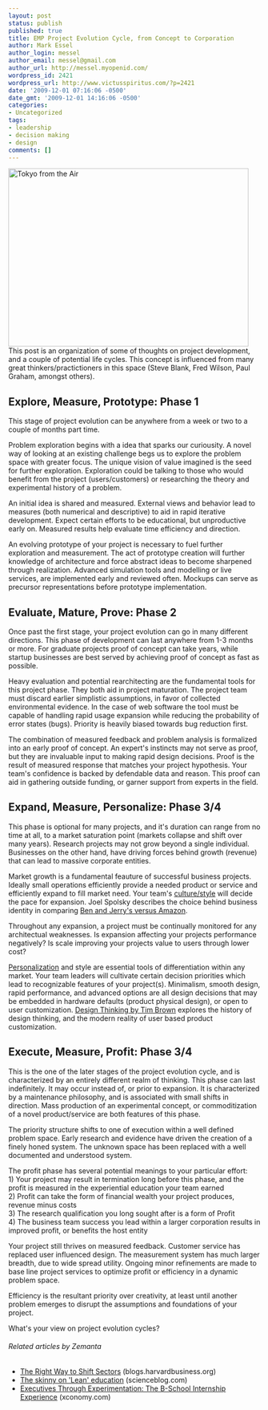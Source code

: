 ```yaml
---
layout: post
status: publish
published: true
title: EMP Project Evolution Cycle, from Concept to Corporation
author: Mark Essel
author_login: messel
author_email: messel@gmail.com
author_url: http://messel.myopenid.com/
wordpress_id: 2421
wordpress_url: http://www.victusspiritus.com/?p=2421
date: '2009-12-01 07:16:06 -0500'
date_gmt: '2009-12-01 14:16:06 -0500'
categories:
- Uncategorized
tags:
- leadership
- decision making
- design
comments: []
---
```

<p><a href="http://www.stuckincustoms.com"><img class="aligncenter size-large wp-image-2420" title="Tokyo from the Air" src="{{ site.url }}/assets/2009/12/4140101118_9c3da57ffe_o-1024x716.jpg" alt="Tokyo from the Air" width="480" height="355" /></a><br />
This post is an organization of some of thoughts on project development, and a couple of potential life cycles. This concept is influenced from many great thinkers/practictioners in this space (Steve Blank, Fred Wilson, Paul Graham, amongst others).</p>
<h2>Explore, Measure, Prototype: Phase 1</h2>
<p>This stage of project evolution can be anywhere from a week or two to a couple of months part time.</p>
<p>Problem exploration begins with a idea that sparks our curiousity. A novel way of looking at an existing challenge begs us to explore the problem space with greater focus. The unique vision of value imagined is the seed for further exploration. Exploration could be talking to those who would benefit from the project (users/customers) or researching the theory and experimental history of a problem.</p>
<p>An initial idea is shared and measured. External views and behavior lead to measures (both numerical and descriptive) to aid in rapid iterative development. Expect certain efforts to be educational, but unproductive early on. Measured results help evaluate time efficiency and direction.</p>
<p>An evolving prototype of your project is necessary to fuel further exploration and measurement. The act of prototype creation will further knowledge of architecture and force abstract ideas to become sharpened through realization. Advanced simulation tools and modelling or live services, are implemented early and reviewed often. Mockups can serve as precursor representations before prototype implementation.</p>
<h2>Evaluate, Mature, Prove: Phase 2</h2>
<p>Once past the first stage, your project evolution can go in many different directions. This phase of development can last anywhere from 1-3 months or more. For graduate projects proof of concept can take years, while startup businesses are best served by achieving proof of concept as fast as possible.</p>
<p>Heavy evaluation and potential rearchitecting are the fundamental tools for this project phase. They both aid in project maturation. The project team must discard earlier simplistic assumptions, in favor of collected environmental evidence. In the case of web software the tool must be capable of handling rapid usage expansion while reducing the probability of error states (bugs). Priority is heavily biased towards bug reduction first.</p>
<p>The combination of measured feedback and problem analysis is formalized into an early proof of concept. An expert's instincts may not serve as proof, but they are invaluable input to making rapid design decisions. Proof is the result of measured response that matches your project hypothesis. Your team's confidence is backed by defendable data and reason. This proof can aid in gathering outside funding, or garner support from experts in the field.</p>
<h2>Expand, Measure, Personalize: Phase 3/4</h2>
<p>This phase is optional for many projects, and it's duration can range from no time at all, to a market saturation point (markets collapse and shift over many years). Research projects may not grow beyond a single individual. Businesses on the other hand, have driving forces behind growth (revenue) that can lead to massive corporate entities.</p>
<p>Market growth is a fundamental feauture of successful business projects. Ideally small operations efficiently provide a needed product or service and efficiently expand to fill market need. Your team's <a href="http://victusfate.github.io/victusspiritus/uncategorized/2009/06/01/the-importance-of-corporate-culture/">culture/style</a> will decide the pace for expansion. Joel Spolsky describes the choice behind business identity in comparing <a href="http://www.joelonsoftware.com/articles/fog0000000056.html">Ben and Jerry's versus Amazon</a>.</p>
<p>Throughout any expansion, a project must be continually monitored for any architectual weaknesses. Is expansion affecting your projects performance negatively? Is scale improving your projects value to users through lower cost?</p>
<p><a href="http://victusfate.github.io/victusspiritus/uncategorized/2009/07/09/personalization-market-influencers/">Personalization</a> and style are essential tools of differentiation within any market. Your team leaders will cultivate certain  decision priorities which lead to recognizable features of your project(s). Minimalism, smooth design, rapid performance, and advanced options are all design decisions that may be embedded in hardware defaults (product physical design), or open to user customization. <a href="http://victusfate.github.io/victusspiritus/uncategorized/2009/10/02/design-thinking-with-tim-brown/">Design Thinking by Tim Brown</a> explores the history of design thinking, and the modern reality of user based product customization.</p>
<h2>Execute, Measure, Profit: Phase 3/4</h2>
<p>This is the one of the later stages of the project evolution cycle, and is characterized by an entirely different realm of thinking. This phase can last indefinitely. It may occur instead of, or prior to expansion. It is characterized by a maintenance philosophy, and is associated with small shifts in direction. Mass production of an experimental concept, or commoditization of a novel product/service are both features of this phase.</p>
<p>The priority structure shifts to one of execution within a well defined problem space. Early research and evidence have driven the creation of a finely honed system. The unknown space has been replaced with a well documented and understood system.</p>
<p>The profit phase has several potential meanings to your particular effort:<br />
1) Your project may result in termination long before this phase, and the profit is measured in the experiential education your team earned<br />
2) Profit can take the form of financial wealth your project produces, revenue minus costs<br />
3) The research qualification you long sought after is a form of Profit<br />
4) The business team success you lead within a larger corporation results in improved profit, or benefits the host entity</p>
<p>Your project still thrives on measured feedback. Customer service has replaced user influenced design. The measurement system has much larger breadth, due to wide spread utility. Ongoing minor refinements are made to base line project services to optimize profit or efficiency in a dynamic problem space.</p>
<p>Efficiency is the resultant priority over creativity, at least until another problem emerges to disrupt the assumptions and foundations of your project.</p>
<p>What's your view on project evolution cycles?</p>
<h6 class="zemanta-related-title" style="font-size: 1em;">Related articles by Zemanta</h6>
<ul class="zemanta-article-ul">
<li class="zemanta-article-ul-li"><a href="http://blogs.harvardbusiness.org/cs/2009/10/the_right_way_to_shift_sectors.html">The Right Way to Shift Sectors</a> (blogs.harvardbusiness.org)</li>
<li class="zemanta-article-ul-li"><a href="http://www.scienceblog.com/cms/skinny-lean-education-25601.html">The skinny on 'Lean' education</a> (scienceblog.com)</li>
<li class="zemanta-article-ul-li"><a href="http://www.xconomy.com/boston/2009/10/21/executives-through-experimentation-the-b-school-internship-experience/">Executives Through Experimentation: The B-School Internship Experience</a> (xconomy.com)</li>
</ul>

